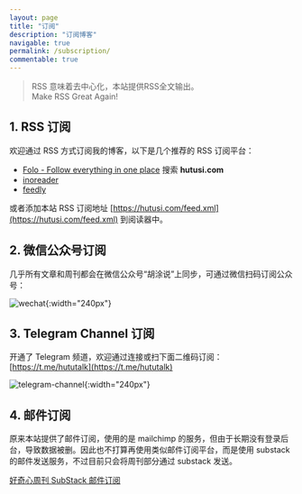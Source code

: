 ```yaml
---
layout: page
title: "订阅"
description: "订阅博客"
navigable: true
permalink: /subscription/
commentable: true
---
```


> RSS 意味着去中心化，本站提供RSS全文输出。    
> Make RSS Great Again!
>

## 1. RSS 订阅

欢迎通过 RSS 方式订阅我的博客，以下是几个推荐的 RSS 订阅平台：

- [Folo - Follow everything in one place](https://app.folo.is/discover?type=search&keyword=hutusi.com)   搜索 **hutusi.com**
- [inoreader](https://www.inoreader.com/search/feeds/hutusi.com)
- [feedly](https://feedly.com/i/discover/sources/search/feed/hutusi.com)

或者添加本站 RSS 订阅地址 [https://hutusi.com/feed.xml](https://hutusi.com/feed.xml) 到阅读器中。

## 2. 微信公众号订阅

几乎所有文章和周刊都会在微信公众号“胡涂说”上同步，可通过微信扫码订阅公众号：

![wechat]({{site.images_baseurl}}/site/qrcode_for_hututalk_8cm.jpg){:width="240px"}

## 3. Telegram Channel 订阅

开通了 Telegram 频道，欢迎通过连接或扫下面二维码订阅： [https://t.me/hututalk](https://t.me/hututalk)

![telegram-channel]({{site.images_baseurl}}/site/telegram-channel.jpg){:width="240px"}

## 4. 邮件订阅

原来本站提供了邮件订阅，使用的是 mailchimp 的服务，但由于长期没有登录后台，导致数据被删。因此也不打算再使用类似邮件订阅平台，而是使用 substack 的邮件发送服务，不过目前只会将周刊部分通过 substack 发送。

[好奇心周刊 SubStack 邮件订阅](https://hutusi.substack.com/)
